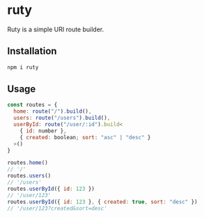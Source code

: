 # ruty

Ruty is a simple URI route builder.

## Installation

```sh
npm i ruty
```

## Usage

```js
const routes = {
  home: route("/").build(),
  users: route("/users").build(),
  userById: route("/user/:id").build<
    { id: number },
    { created: boolean; sort: "asc" | "desc" }
  >()
}

routes.home()
// '/'
routes.users()
// '/users'
routes.userById({ id: 123 })
// '/user/123'
routes.userById({ id: 123 }, { created: true, sort: "desc" })
// '/user/123?created&sort=desc'
```
